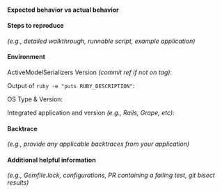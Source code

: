 #### Expected behavior vs actual behavior



#### Steps to reproduce
*(e.g., detailed walkthrough, runnable script, example application)*



#### Environment

ActiveModelSerializers Version *(commit ref if not on tag)*: 

Output of `ruby -e "puts RUBY_DESCRIPTION"`: 

OS Type & Version: 

Integrated application and version *(e.g., Rails, Grape, etc)*: 


#### Backtrace
*(e.g., provide any applicable backtraces from your application)*



#### Additional helpful information
*(e.g., Gemfile.lock, configurations, PR containing a failing test, git bisect results)*


